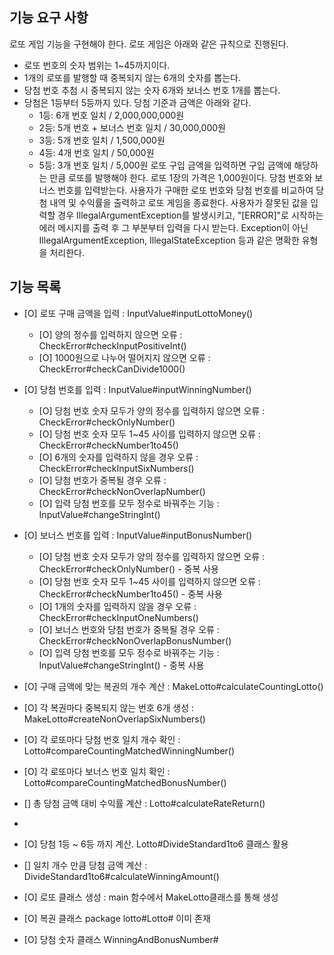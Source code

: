 ## 기능 요구 사항
로또 게임 기능을 구현해야 한다. 로또 게임은 아래와 같은 규칙으로 진행된다.

- 로또 번호의 숫자 범위는 1~45까지이다.
- 1개의 로또를 발행할 때 중복되지 않는 6개의 숫자를 뽑는다.
- 당첨 번호 추첨 시 중복되지 않는 숫자 6개와 보너스 번호 1개를 뽑는다.
- 당첨은 1등부터 5등까지 있다. 당첨 기준과 금액은 아래와 같다.
    - 1등: 6개 번호 일치 / 2,000,000,000원
    - 2등: 5개 번호 + 보너스 번호 일치 / 30,000,000원
    - 3등: 5개 번호 일치 / 1,500,000원
    - 4등: 4개 번호 일치 / 50,000원
    - 5등: 3개 번호 일치 / 5,000원
      로또 구입 금액을 입력하면 구입 금액에 해당하는 만큼 로또를 발행해야 한다.
      로또 1장의 가격은 1,000원이다.
      당첨 번호와 보너스 번호를 입력받는다.
      사용자가 구매한 로또 번호와 당첨 번호를 비교하여 당첨 내역 및 수익률을 출력하고 로또 게임을 종료한다.
      사용자가 잘못된 값을 입력할 경우 IllegalArgumentException를 발생시키고, "[ERROR]"로 시작하는 에러 메시지를 출력 후 그 부분부터 입력을 다시 받는다.
      Exception이 아닌 IllegalArgumentException, IllegalStateException 등과 같은 명확한 유형을 처리한다.

## 기능 목록
- [O] 로또 구매 금액을 입력 : InputValue#inputLottoMoney()
  - [O] 양의 정수를 입력하지 않으면 오류 : CheckError#checkInputPositiveInt()
  - [O] 1000원으로 나누어 떨어지지 않으면 오류 : CheckError#checkCanDivide1000()

- [O] 당첨 번호를 입력 : InputValue#inputWinningNumber()
  - [O] 당첨 번호 숫자 모두가 양의 정수를 입력하지 않으면 오류 : CheckError#checkOnlyNumber()
  - [O] 당첨 번호 숫자 모두 1~45 사이를 입력하지 않으면 오류 : CheckError#checkNumber1to45()
  - [O] 6개의 숫자를 입력하지 않을 경우 오류 : CheckError#checkInputSixNumbers()
  - [O] 당첨 번호가 중복될 경우 오류 : CheckError#checkNonOverlapNumber()
  - [O] 입력 당첨 번호를 모두 정수로 바꿔주는 기능 : InputValue#changeStringInt()
  
- [O] 보너스 번호를 입력 : InputValue#inputBonusNumber()
  - [O] 당첨 번호 숫자 모두가 양의 정수를 입력하지 않으면 오류 : CheckError#checkOnlyNumber() - 중복 사용
  - [O] 당첨 번호 숫자 모두 1~45 사이를 입력하지 않으면 오류 : CheckError#checkNumber1to45() - 중복 사용
  - [O] 1개의 숫자를 입력하지 않을 경우 오류 : CheckError#checkInputOneNumbers()
  - [O] 보너스 번호와 당첨 번호가 중복될 경우 오류 : CheckError#checkNonOverlapBonusNumber()
  - [O] 입력 당첨 번호를 모두 정수로 바꿔주는 기능 : InputValue#changeStringInt() - 중복 사용
  
- [O] 구매 금액에 맞는 복권의 개수 계산 : MakeLotto#calculateCountingLotto()
- [O] 각 복권마다 중복되지 않는 번호 6개 생성 : MakeLotto#createNonOverlapSixNumbers()

- [O] 각 로또마다 당첨 번호 일치 개수 확인 : Lotto#compareCountingMatchedWinningNumber()
- [O] 각 로또마다 보너스 번호 일치 확인 : Lotto#compareCountingMatchedBonusNumber()
- [] 총 당첨 금액 대비 수익률 계산 : Lotto#calculateRateReturn()
- 
- [O] 당첨 1등 ~ 6등 까지 계산. Lotto#DivideStandard1to6 클래스 활용
- [] 일치 개수 만큼 당첨 금액 계산 : DivideStandard1to6#calculateWinningAmount()

- [O] 로또 클래스 생성 : main 함수에서 MakeLotto클래스를 통해 생성
- [O] 복권 클래스 package lotto#Lotto# 이미 존재

- [O] 당첨 숫자 클래스 WinningAndBonusNumber#